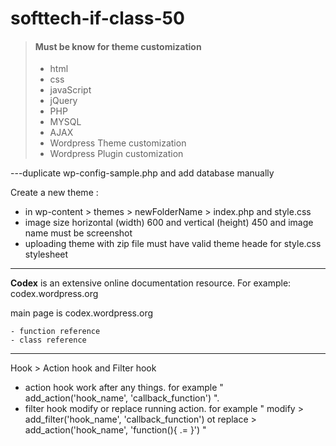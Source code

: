 # softtech-if-class-50

> #### Must be know for theme customization
>
> - html
> - css
> - javaScript
> - jQuery
> - PHP
> - MYSQL
> - AJAX
> - Wordpress Theme customization
> - Wordpress Plugin customization

---duplicate wp-config-sample.php and add database manually

Create a new theme :

- in wp-content > themes > newFolderName > index.php and style.css
- image size horizontal (width) 600 and vertical (height) 450 and image name must be screenshot
- uploading theme with zip file must have valid theme heade for style.css stylesheet

---

**Codex** is an extensive online documentation resource. For example: codex.wordpress.org

main page is codex.wordpress.org

    - function reference
    - class reference

---

Hook > Action hook and Filter hook

- action hook work after any things. for example " add_action('hook_name', 'callback_function') ".
- filter hook modify or replace running action. for example " modify > add_filter('hook_name', 'callback_function') ot replace > add_action('hook_name', 'function(){ .= }') "
